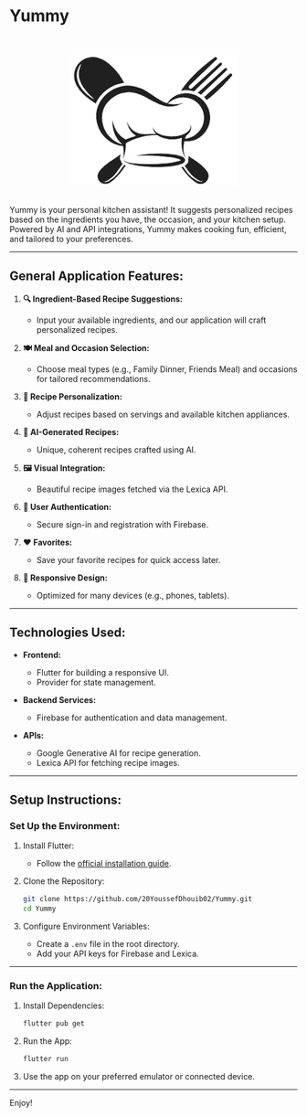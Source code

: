 # Yummy
&nbsp; 
<p align="center">
    <a href="https://github.com/YourGithub/Yummy">
        <img src="./assets/logo.png" alt="Logo">
    </a>
</p>

&nbsp;  
Yummy is your personal kitchen assistant! It suggests personalized recipes based on the ingredients you have, the occasion, and your kitchen setup. Powered by AI and API integrations, Yummy makes cooking fun, efficient, and tailored to your preferences.  

---

## **General Application Features:**  

1. **🔍 Ingredient-Based Recipe Suggestions:**  
    - Input your available ingredients, and our application will craft personalized recipes.  

2. **🍽️ Meal and Occasion Selection:**  
    - Choose meal types (e.g., Family Dinner, Friends Meal) and occasions for tailored recommendations.  

3. **👥 Recipe Personalization:**  
    - Adjust recipes based on servings and available kitchen appliances.  

4. **🤖 AI-Generated Recipes:**  
    - Unique, coherent recipes crafted using AI.  

5. **🖼️ Visual Integration:**  
    - Beautiful recipe images fetched via the Lexica API.  

6. **🔐 User Authentication:**  
    - Secure sign-in and registration with Firebase.  

7. **❤️ Favorites:**  
    - Save your favorite recipes for quick access later.  

8. **📱 Responsive Design:**  
    - Optimized for many devices (e.g., phones, tablets).  

---

## **Technologies Used:**  

- **Frontend:**  
    - Flutter for building a responsive UI.  
    - Provider for state management.  

- **Backend Services:**  
    - Firebase for authentication and data management.  

- **APIs:**  
    - Google Generative AI for recipe generation.  
    - Lexica API for fetching recipe images.  

---

## **Setup Instructions:**  

### **Set Up the Environment:**  

1. Install Flutter:  
    - Follow the [official installation guide](https://docs.flutter.dev/get-started/install).  

2. Clone the Repository:  
    ```bash
    git clone https://github.com/20YoussefDhouib02/Yummy.git
    cd Yummy
    ```  

3. Configure Environment Variables:  
    - Create a `.env` file in the root directory.  
    - Add your API keys for Firebase and Lexica.  

---

### **Run the Application:**  

1. Install Dependencies:  
    ```bash
    flutter pub get
    ```  

2. Run the App:  
    ```bash
    flutter run
    ```  

3. Use the app on your preferred emulator or connected device.  

---

Enjoy!

